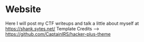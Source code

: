 # Website
Here I will post my CTF writeups and talk a little about myself at https://shank.sytes.net/
Template Credits --> https://github.com/CaptainIRS/hacker-plus-theme
